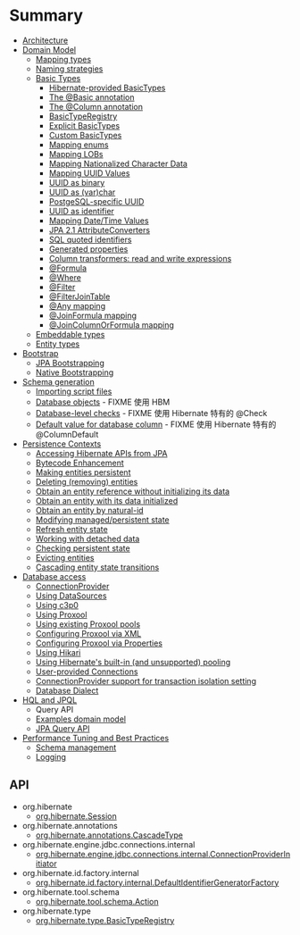 # Summary

- [Architecture](/architecture/README.md)
- [Domain Model](/domain/README.md)
  - [Mapping types](/domain/01.md)
  - [Naming strategies](/domain/02.md)
  - [Basic Types](/domain/03/README.md)
    - [Hibernate-provided BasicTypes](/domain/03/01.md)
    - [The @Basic annotation](/domain/03/02.md)
    - [The @Column annotation](/domain/03/03.md)
    - [BasicTypeRegistry](/domain/03/04.md)
    - [Explicit BasicTypes](/domain/03/05.md)
    - [Custom BasicTypes](/domain/03/06.md)
    - [Mapping enums](/domain/03/07.md)
    - [Mapping LOBs](/domain/03/08.md)
    - [Mapping Nationalized Character Data](/domain/03/09.md)
    - [Mapping UUID Values](/domain/03/10.md)
    - [UUID as binary](/domain/03/11.md)
    - [UUID as (var)char](/domain/03/12.md)
    - [PostgeSQL-specific UUID](/domain/03/13.md)
    - [UUID as identifier](/domain/03/14.md)
    - [Mapping Date/Time Values](/domain/03/15.md)
    - [JPA 2.1 AttributeConverters](/domain/03/16.md)
    - [SQL quoted identifiers](/domain/03/17.md)
    - [Generated properties](/domain/03/18.md)
    - [Column transformers: read and write expressions](/domain/03/19.md)
    - [@Formula](/domain/03/20.md)
    - [@Where](/domain/03/21.md)
    - [@Filter](/domain/03/22.md)
    - [@FilterJoinTable](/domain/03/23.md)
    - [@Any mapping](/domain/03/24.md)
    - [@JoinFormula mapping](/domain/03/25.md)
    - [@JoinColumnOrFormula mapping](/domain/03/26.md)
  - [Embeddable types](/domain/04.md)
  - [Entity types](/domain/05.md)
- [Bootstrap](/bootstrap/README.md)
  - [JPA Bootstrapping](/bootstrap/01.md)
  - [Native Bootstrapping](/bootstrap/02.md)
- [Schema generation](/schema/README.md)
  - [Importing script files](/schema/01.md)
  - [Database objects](/schema/02.md) - FIXME 使用 HBM
  - [Database-level checks](/schema/03.md) - FIXME 使用 Hibernate 特有的 @Check
  - [Default value for database column](/schema/04.md) - FIXME 使用 Hibernate 特有的 @ColumnDefault
- [Persistence Contexts](/pc/README.md)
  - [Accessing Hibernate APIs from JPA](/pc/01.md)
  - [Bytecode Enhancement](/pc/02.md)
  - [Making entities persistent](/pc/03.md)
  - [Deleting (removing) entities](/pc/04.md)
  - [Obtain an entity reference without initializing its data](/pc/05.md)
  - [Obtain an entity with its data initialized](/pc/06.md)
  - [Obtain an entity by natural-id](/pc/07.md)
  - [Modifying managed/persistent state](/pc/08.md)
  - [Refresh entity state](/pc/09.md)
  - [Working with detached data](/pc/10.md)
  - [Checking persistent state](/pc/11.md)
  - [Evicting entities](/pc/12.md)
  - [Cascading entity state transitions](/pc/13.md)
- [Database access](/jdbc/README.md)
  - [ConnectionProvider](/jdbc/01.md)
  - [Using DataSources](/jdbc/02.md)
  - [Using c3p0](/jdbc/03.md)
  - [Using Proxool](/jdbc/04.md)
  - [Using existing Proxool pools](/jdbc/05.md)
  - [Configuring Proxool via XML](/jdbc/06.md)
  - [Configuring Proxool via Properties](/jdbc/07.md)
  - [Using Hikari](/jdbc/08.md)
  - [Using Hibernate's built-in (and unsupported) pooling](/jdbc/09.md)
  - [User-provided Connections](/jdbc/10.md)
  - [ConnectionProvider support for transaction isolation setting](/jdbc/11.md)
  - [Database Dialect](/jdbc/12.md)
- [HQL and JPQL](/query/hql/README.md)
  - Query API
  - [Examples domain model](/query/hql/02.md)
  - [JPA Query API](/query/hql/03.md)
- [Performance Tuning and Best Practices](/appendices/best-practices/README.md)
  - [Schema management](/appendices/best-practices/01.md)
  - [Logging](/appendices/best-practices/02.md)


## API
- org.hibernate
  - [org.hibernate.Session](/api/org/hibernate/Session.md)
- org.hibernate.annotations
  - [org.hibernate.annotations.CascadeType](/api/org/hibernate/annotations/CascadeType.md)
- org.hibernate.engine.jdbc.connections.internal
  - [org.hibernate.engine.jdbc.connections.internal.ConnectionProviderInitiator](/api/org/hibernate/engine/jdbc/connections/internal/ConnectionProviderInitiator.md)
- org.hibernate.id.factory.internal
  - [org.hibernate.id.factory.internal.DefaultIdentifierGeneratorFactory](/api/org/hibernate/id/factory/internal/DefaultIdentifierGeneratorFactory.md)
- org.hibernate.tool.schema
  - [org.hibernate.tool.schema.Action](/api/org/hibernate/tool/schema/Action.md)
- org.hibernate.type
  - [org.hibernate.type.BasicTypeRegistry](/api/org/hibernate/type/BasicTypeRegistry.md)
